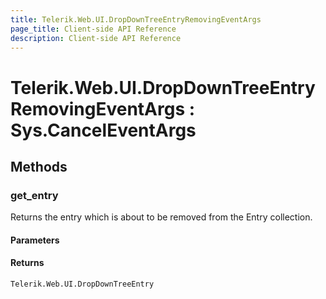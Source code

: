 ```yaml
---
title: Telerik.Web.UI.DropDownTreeEntryRemovingEventArgs
page_title: Client-side API Reference
description: Client-side API Reference
---
```


# Telerik.Web.UI.DropDownTreeEntryRemovingEventArgs : Sys.CancelEventArgs 

## Methods

### get_entry

Returns the entry which is about to be removed from the Entry collection.

#### Parameters

#### Returns

`Telerik.Web.UI.DropDownTreeEntry`